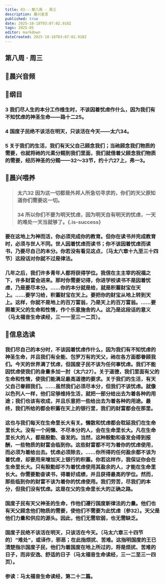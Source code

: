 ```yaml
---
title: 03---第八周 · 周三
description: 晨兴圣言
published: true
date: 2025-10-18T03:07:02.918Z
tags: 2025-05
editor: markdown
dateCreated: 2025-10-18T03:07:02.918Z
---
```


## 第八周 · 周三
## 🎵晨兴音频

## 📖纲目

### 3    我们尽人生的本分工作维生时，不该因着忧虑作什么，因为我们有不知忧虑的神圣生命——路十二25。

### 4    国度子民绝不该活在明天，只该活在今天——太六34。

### 5    关于我们的生活，我们有天父自己顾念我们；当祂顾念我们物质的需要，也就将祂的元素分赐到我们里面，我们就借着父顾念我们物质的需要，经历神圣的分赐——32～33节，约十六27上，弗一3。

## 📖晨兴喂养

>### 太六32    因为这一切都是外邦人所急切寻求的，你们的天父原知道你们需要这一切。
>
>### 34    所以你们不要为明天忧虑，因为明天自有明天的忧虑，一天的难处一天当就够了。{.is-success}

### 要在这地上为神而活，你必须完成你的教育。但你在读书并完成教育时，必须与世人不同。世人因着忧虑而读书；你不该因着忧虑而读书，乃要尽自己的本分。你若没有看见这点，〔马太六章十九至三十四节〕这段话对你就不过是律法。

### 几年之后，我们许多青年人都将获得学位。我信在主主宰的祝福之下，许多财富会进来。那时你需要记得，你进学校读书不是因着忧虑，乃是要尽本分。……你的本分就是给，就是积蓄财宝在天上。……要学习给，积蓄财宝在天上。要把你的财宝从地上转到天上。这样，你就不是地上的百万富翁，乃是天上的百万富翁。……要照着天父的生命和性情，作个乐意施舍的人。这乃是这段话的意义（马太福音生命读经，三一一至三一二页）。

## 📖信息选读

### 我们尽自己的本分时，不该因着忧虑作什么，因为我们有不知忧虑的神圣生命，并且我们有全能、包罗万有的天父，祂在各方面都眷顾我们。今天的世界满了忧虑，但国度子民不该为任何事忧虑。我们不能因忧虑使我们的身量多加一肘（太六27）。关于道德，我们里面有父的生命和性情，使我们能满足最高道德的要求。关于我们的生活，有天父自己眷顾我们。……虽然我们必须尽本分，但我们不该忧虑。就像以色列人一样，他们足够维持生活，就把一部分给出去为着各种的用途；我们也该有收成，并且乐意把一些给出去为着各种的用途。最终，我们所给的都会积蓄在天上的银行里，我们的财富都会在那里。

### 这也与我们每天在生命里长大有关。懒散和忧虑都会耽延我们在生命里长大。没有一个闲懒、不尽本分的人，会在生命里长大。凡在生命里长大的人，都是殷勤、奋发的。当然，这种殷勤和奋发会得到报酬，一些物质的财富会临到你。这些财富都不可为着你的忧虑使用，而必须为着给出去。忧虑必须除去，……你所得的任何盈余都不该为着忧虑，却要用来增加天上银行的积蓄。你若这样作，我保证你会在生命里长大。只有殷勤却不为着忧虑使用其盈余的人，才能在生命里长大。你需要勤奋读书，得着好成绩，并且获得最高的学位。然而，那些临到你的财富不该为着你的忧虑使用。我们劳苦，尽我们的本分，但我们没有忧虑。这是在父的生命里长大的正确之路。

### 国度子民有天父神圣的生命，作他们遵行国度新律法的力量。他们也有天父顾念他们物质的需要，使他们不需要为此忧虑〔参32〕。天父是他们力量和供应的源头。因此，他们无需软弱，也无需缺乏。

### 国度子民绝不该活在明天，只该活在今天。〔马太六章三十四节的〕“难处”，或译作，邪恶；在此指烦扰、苦难。这指明国度的王已清楚指示国度子民，他们为着国度在地上所过的，将是烦扰、苦难的日子，而非安逸、舒适的日子（马太福音生命读经，三一二至三一四页）。

### 参读：马太福音生命读经，第二十二篇。
<!-- Google tag (gtag.js) -->
<script async src="https://www.googletagmanager.com/gtag/js?id=G-1P8709Z16T"></script>
<script>
  window.dataLayer = window.dataLayer || [];
  function gtag(){dataLayer.push(arguments);}
  gtag('js', new Date());

  gtag('config', 'G-1P8709Z16T');
</script>